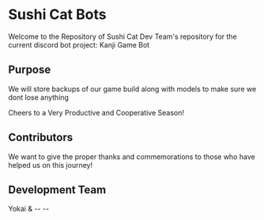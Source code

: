 # Sushi Cat Bots
Welcome to the Repository of Sushi Cat Dev Team's repository for the current discord bot project: Kanji Game Bot

## Purpose

We will store backups of our game build along with models to make sure we dont lose anything

Cheers to a Very Productive and Cooperative Season!

## Contributors

We want to give the proper thanks and commemorations to those who have helped us on this journey!

## Development Team

Yokai & -- --
